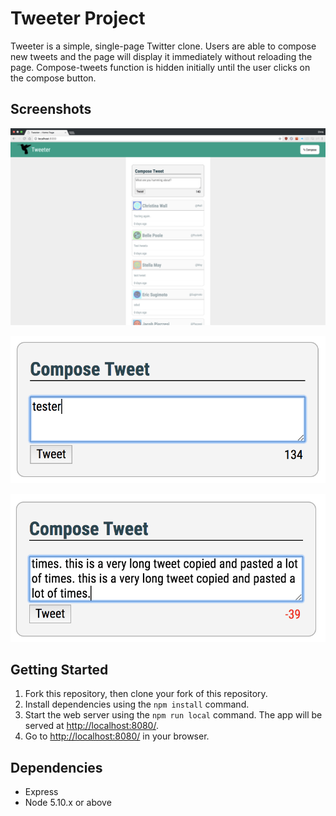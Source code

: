 # Tweeter Project

Tweeter is a simple, single-page Twitter clone.
Users are able to compose new tweets and the page will display it immediately without reloading the page.
Compose-tweets function is hidden initially until the user clicks on the compose button.

## Screenshots
!["Homepage"](https://github.com/chrislo7/tweeter/blob/master/docs/Home.png)

![Character counter](https://github.com/chrislo7/tweeter/blob/master/docs/Character%20count.png)

![Character counter](https://github.com/chrislo7/tweeter/blob/master/docs/Character%20count%20error.png)

## Getting Started

1. Fork this repository, then clone your fork of this repository.
2. Install dependencies using the `npm install` command.
3. Start the web server using the `npm run local` command. The app will be served at <http://localhost:8080/>.
4. Go to <http://localhost:8080/> in your browser.

## Dependencies

- Express
- Node 5.10.x or above